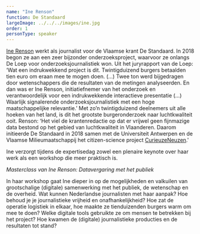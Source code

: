```yaml
---
name: "Ine Renson"
function: De Standaard
largeImage: ../../../images/ine.jpg
order: 1
personType: speaker
---
```

[Ine Renson](https://twitter.com/inerenson) werkt als journalist voor de Vlaamse krant De Standaard. In 2018 begon ze aan een zeer bijzonder onderzoeksproject, waarvoor ze onlangs De Loep voor onderzoeksjournalistiek won. Uit het juryrapport van de Loep: ‘Wat een indrukwekkend project is dit. Twintigduizend burgers betaalden tien euro om eraan mee te mogen doen. (…) Twee ton werd bijgedragen door wetenschappers die de resultaten van de metingen analyseerden. En dan was er Ine Renson, initiatiefnemer van het onderzoek en verantwoordelijk voor een indrukwekkende interactieve presentatie (…) Waarlijk signalerende onderzoeksjournalistiek met een hoge maatschappelijke relevantie.’ Met zo’n twintigduizend deelnemers uit alle hoeken van het land, is dit het grootste burgeronderzoek naar luchtkwaliteit ooit. Renson: ‘Het viel de krantenredactie op dat er vrijwel geen fijnmazige data bestond op het gebied van luchtkwaliteit in Vlaanderen. Daarom initieerde De Standaard in 2018 samen met de Universiteit Antwerpen en de Vlaamse Milieumaatschappij het citizen-science project [CurieuzeNeuzen](http://www.standaard.be/curieuzeneuzen).'

Ine verzorgt tijdens de expertisedag zowel een plenaire keynote over haar werk als een workshop die meer praktisch is.

*Masterclass van Ine Renson: Datavergaring met het publiek*

In haar workshop gaat Ine dieper in op de mogelijkheden en valkuilen van grootschalige (digitale) samenwerking met het publiek, de wetenschap en de overheid. Wat kunnen Nederlandse journalisten met haar aanpak? Hoe behoud je je journalistieke vrijheid en onafhankelijkheid? Hoe zat de operatie logistiek in elkaar, hoe maakte ze tienduizenden burgers warm om mee te doen? Welke digitale tools gebruikte ze om mensen te betrekken bij het project? Hoe kwamen de (digitale) journalistieke producties en de resultaten tot stand?


